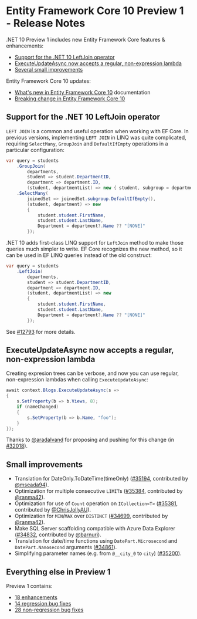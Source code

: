 # Entity Framework Core 10 Preview 1 - Release Notes

.NET 10 Preview 1 includes new Entity Framework Core features & enhancements:

- [Support for the .NET 10 LeftJoin operator](#support-for-the-net-10-leftjoin-operator)
- [ExecuteUpdateAsync now accepts a regular, non-expression lambda](#executeupdateasync-now-accepts-a-regular-non-expression-lambda)
- [Several small improvements](#small-improvements)

Entity Framework Core 10 updates:

- [What's new in Entity Framework Core 10](https://learn.microsoft.com/ef/core/what-is-new/ef-core-10.0/whatsnew) documentation
- [Breaking change in Entity Framework Core 10](https://learn.microsoft.com/ef/core/what-is-new/ef-core-10.0/breaking-changes)

## Support for the .NET 10 LeftJoin operator

`LEFT JOIN` is a common and useful operation when working with EF Core. In previous versions, implementing `LEFT JOIN` in LINQ was quite complicated, requiring `SelectMany`, `GroupJoin` and `DefaultIfEmpty` operations in a particular configuration:

```C#
var query = students
    .GroupJoin(
        departments,
        student => student.DepartmentID,
        department => department.ID,
        (student, departmentList) => new { student, subgroup = departmentList })
    .SelectMany(
        joinedSet => joinedSet.subgroup.DefaultIfEmpty(),
        (student, department) => new
        {
            student.student.FirstName,
            student.student.LastName,
            Department = department?.Name ?? "[NONE]"
        });
```

.NET 10 adds first-class LINQ support for `LeftJoin` method to make those queries much simpler to write. EF Core recognizes the new method, so it can be used in EF LINQ queries instead of the old construct:

```C#
var query = students
    .LeftJoin(
        departments,
        student => student.DepartmentID,
        department => department.ID,
        (student, departmentList) => new 
        { 
            student.student.FirstName,
            student.student.LastName,
            Department = department?.Name ?? "[NONE]"
        });
```

See [#12793](https://github.com/dotnet/efcore/issues/12793) for more details.

## ExecuteUpdateAsync now accepts a regular, non-expression lambda

Creating expresion trees can be verbose, and now you can use regular, non-expression lambdas when calling `ExecuteUpdateAsync`:

```c#
await context.Blogs.ExecuteUpdateAsync(s =>
{
    s.SetProperty(b => b.Views, 8);
    if (nameChanged)
    {
        s.SetProperty(b => b.Name, "foo");
    }
});
```

Thanks to [@aradalvand](https://github.com/aradalvand) for proposing and pushing for this change (in [#32018](https://github.com/dotnet/efcore/issues/32018)).

## Small improvements

- Translation for DateOnly.ToDateTime(timeOnly) ([#35194](https://github.com/dotnet/efcore/pull/35194), contributed by [@mseada94](https://github.com/mseada94)).
- Optimization for multiple consecutive `LIMIT`s ([#35384](https://github.com/dotnet/efcore/pull/35384), contributed by [@ranma42](https://github.com/ranma42)).
- Optimization for use of `Count` operation on `ICollection<T>` ([#35381](https://github.com/dotnet/efcore/pull/35381), contributed by [@ChrisJollyAU](https://github.com/ChrisJollyAU)).
- Optimization for `MIN`/`MAX` over `DISTINCT` ([#34699](https://github.com/dotnet/efcore/pull/34699), contributed by [@ranma42](https://github.com/ranma42)).
- Make SQL Server scaffolding compatible with Azure Data Explorer ([#34832](https://github.com/dotnet/efcore/pull/34832), contributed by [@barnuri](https://github.com/barnuri)).
- Translation for date/time functions using `DatePart.Microsecond` and `DatePart.Nanosecond` arguments ([#34861](https://github.com/dotnet/efcore/pull/34861)).
- Simplifying parameter names (e.g. from `@__city_0` to `city`) ([#35200](https://github.com/dotnet/efcore/pull/35200)).

## Everything else in Preview 1

Preview 1 contains:

- [18 enhancements](https://github.com/dotnet/efcore/issues?q=is%3Aissue%20is%3Aclosed%20label%3Apreview-1%20(milestone%3A9.0.1%20OR%20milestone%3A9.0.2%20OR%20milestone%3A9.0.3%20OR%20milestone%3A10.0.0)%20label%3Atype-enhancement)
- [14 regression bug fixes](https://github.com/dotnet/efcore/issues?q=is%3Aissue%20is%3Aclosed%20label%3Apreview-1%20label%3Atype-bug%20(milestone%3A9.0.1%20OR%20milestone%3A9.0.2%20OR%20milestone%3A9.0.3%20OR%20milestone%3A10.0.0)%20label%3Aregression)
- [28 non-regression bug fixes](https://github.com/dotnet/efcore/issues?q=is%3Aissue%20is%3Aclosed%20label%3Apreview-1%20label%3Atype-bug%20(milestone%3A9.0.1%20OR%20milestone%3A9.0.2%20OR%20milestone%3A9.0.3%20OR%20milestone%3A10.0.0)%20-label%3Aregression%20)